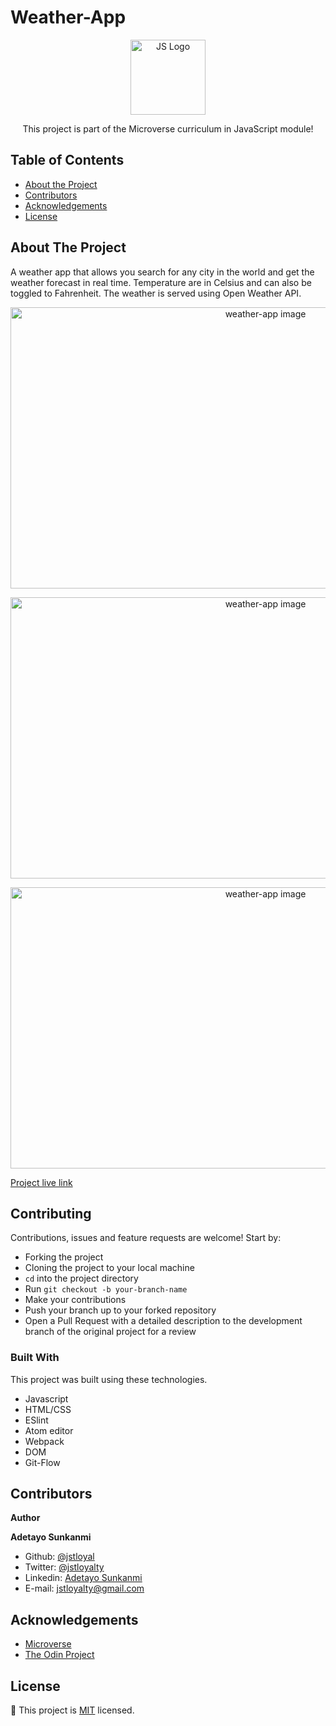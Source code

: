 # Weather-App

<!--
*** Thanks for checking out this README Template. If you have a suggestion that would
*** make this better, please fork the repo and create a pull request or simply open
*** an issue with the tag "enhancement".
*** Thanks again! Now go create something AMAZING! :D
-->

<!-- PROJECT SHIELDS -->

<p align="center">
  <a href="https://github.com/jstloyal/Weather-App">
    <img src="https://res.cloudinary.com/teepublic/image/private/s--7Tt9zji_--/t_Resized%20Artwork/c_fit,g_north_west,h_954,w_954/co_000000,e_outline:48/co_000000,e_outline:inner_fill:48/co_ffffff,e_outline:48/co_ffffff,e_outline:inner_fill:48/co_bbbbbb,e_outline:3:1000/c_mpad,g_center,h_1260,w_1260/b_rgb:eeeeee/c_limit,f_jpg,h_630,q_90,w_630/v1539274051/production/designs/3302114_0.jpg" alt="JS Logo" width="120" height="120">
  </a>

  <p align="center">
    This project is part of the Microverse curriculum in JavaScript module!
  </p>
</p>

<!-- TABLE OF CONTENTS -->

## Table of Contents

- [About the Project](#about-the-project)
- [Contributors](#contributors)
- [Acknowledgements](#acknowledgements)
- [License](#license)

## About The Project

A weather app that allows you search for any city in the world and get the weather forecast in real time. Temperature are in Celsius and can also be toggled to Fahrenheit. The weather is served using Open Weather API.

<p align="center">
  <a href="https://github.com/jstloyal/Weather-App">
    <img src="https://res.cloudinary.com/jstloyalty/image/upload/v1601037131/ym7bl8jl8mcoqf8ksj7b.png" alt="weather-app image" width="800" height="450">
  </a>
</p>

<p align="center">
  <a href="https://github.com/jstloyal/Weather-App">
    <img src="https://res.cloudinary.com/jstloyalty/image/upload/v1601037131/ym7bl8jl8mcoqf8ksj7b.png" alt="weather-app image" width="800" height="450">
  </a>
</p>

<p align="center">
  <a href="https://github.com/jstloyal/Weather-App">
    <img src="https://res.cloudinary.com/jstloyalty/image/upload/v1601037146/xhwf0qo95rbbqcdoigmn.png" alt="weather-app image" width="800" height="450">
  </a>
</p>

[Project live link]()

## Contributing

Contributions, issues and feature requests are welcome! Start by:

- Forking the project
- Cloning the project to your local machine
- `cd` into the project directory
- Run `git checkout -b your-branch-name`
- Make your contributions
- Push your branch up to your forked repository
- Open a Pull Request with a detailed description to the development branch of the original project for a review

### Built With

This project was built using these technologies.

- Javascript
- HTML/CSS
- ESlint
- Atom editor
- Webpack
- DOM
- Git-Flow

## Contributors

**Author**

​**Adetayo Sunkanmi**

- Github: [@jstloyal](https://github.com/jstloyal)
- Twitter: [@jstloyalty](https://twitter.com/jstloyalty)
- Linkedin: [Adetayo Sunkanmi](https://www.linkedin.com/in/jstloyalty)
- E-mail: jstloyalty@gmail.com

<!-- ACKNOWLEDGEMENTS -->

## Acknowledgements

- [Microverse](https://www.microverse.org/)
- [The Odin Project](https://www.theodinproject.com/)

## License

📝
This project is [MIT](https://opensource.org/licenses/MIT) licensed.
